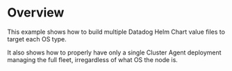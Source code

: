 # Overview

This example shows how to build multiple Datadog Helm Chart value files to target each OS type.

It also shows how to properly have only a single Cluster Agent deployment managing the full fleet, irregardless of what OS the node is.

